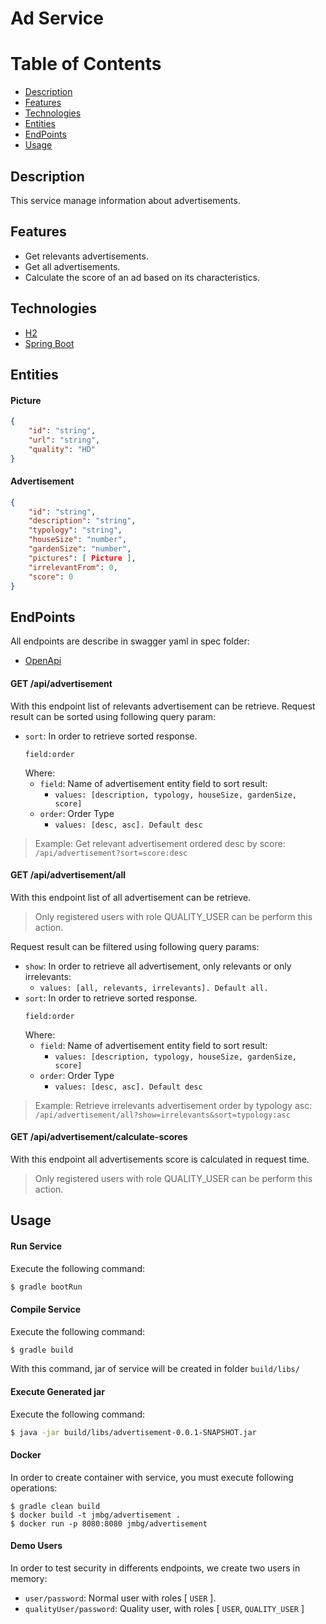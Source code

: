 # Ad Service

# Table of Contents
- [Description](#description)
- [Features](#features)
- [Technologies](#technologies)
- [Entities](#entities)
- [EndPoints](#endpoints)
- [Usage](#usage)

## Description
This service manage information about advertisements.

## Features
- Get relevants advertisements.
- Get all advertisements.
- Calculate the score of an ad based on its characteristics.

## Technologies
* [H2](https://www.h2database.com/html/main.html)
* [Spring Boot](https://spring.io/projects/spring-boot)

## Entities

#### Picture
```json
{
    "id": "string",
    "url": "string",
    "quality": "HD"
}
```

#### Advertisement
```json
{
    "id": "string",
    "description": "string",
    "typology": "string",
    "houseSize": "number",
    "gardenSize": "number",
    "pictures": [ Picture ],
    "irrelevantFrom": 0,
    "score": 0
}
```
## EndPoints
All endpoints are describe in swagger yaml in spec folder: 
- [OpenApi](spec/openapi.yml)

#### GET /api/advertisement
With this endpoint list of relevants advertisement can be retrieve.
Request result can be sorted using following query param:
- `sort`: In order to retrieve sorted response.
    ```
    field:order
    ```
    Where:
    - `field`: Name of advertisement entity field to sort result:
        - `values: [description, typology, houseSize, gardenSize, score]`
    - `order`: Order Type
        - `values: [desc, asc]. Default desc`
    
> Example: Get relevant advertisement ordered desc by score:
`/api/advertisement?sort=score:desc`

#### GET /api/advertisement/all
With this endpoint list of all advertisement can be retrieve.
> Only registered users with role QUALITY_USER can be perform this action.

Request result can be filtered using following query params:
- `show`: In order to retrieve all advertisement, only relevants or only irrelevants:
    - `values: [all, relevants, irrelevants]. Default all.`
- `sort`: In order to retrieve sorted response.
    ```
    field:order
    ```
    Where:
    - `field`: Name of advertisement entity field to sort result:
        - `values: [description, typology, houseSize, gardenSize, score]`
    - `order`: Order Type
        - `values: [desc, asc]. Default desc`

> Example: Retrieve irrelevants advertisement order by typology asc:
`/api/advertisement/all?show=irrelevants&sort=typology:asc`



#### GET /api/advertisement/calculate-scores
With this endpoint all advertisements score is calculated in request time.
> Only registered users with role QUALITY_USER can be perform this action.

## Usage

#### Run Service
Execute the following command:
```bash
$ gradle bootRun
```

#### Compile Service
Execute the following command:
```bash
$ gradle build
```
With this command, jar of service will be created in folder `build/libs/`

#### Execute Generated jar
Execute the following command:
```bash
$ java -jar build/libs/advertisement-0.0.1-SNAPSHOT.jar
```

#### Docker
In order to create container with service, you must execute following operations:
```
$ gradle clean build
$ docker build -t jmbg/advertisement .      
$ docker run -p 8080:8080 jmbg/advertisement
```

#### Demo Users
In order to test security in differents endpoints, we create two users in memory:
- `user/password`: Normal user with roles [ `USER` ].
- `qualityUser/password`: Quality user, with roles [ `USER`, `QUALITY_USER` ]